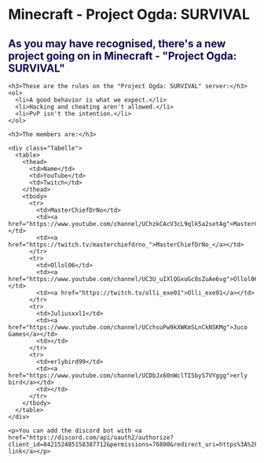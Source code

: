 ---
---

<!DOCTYPE html>
<html lang="de" dir="ltr">
  <head>
    <meta charset="utf-8">
    <link rel="stylesheet" href="css/ogda.css">
    <title>Minecraft - Project Ogda: SURVIVAL</title>
	<script data-ad-client="ca-pub-4087453987921689" async src="https://pagead2.googlesyndication.com/pagead/js/adsbygoogle.js"></script>
  </head>
  <body>
    <h1>Minecraft - Project Ogda: SURVIVAL</h1>
    <h2 style="color: #1a0447;">As you may have recognised, there's a new project going on in Minecraft - "Project Ogda: SURVIVAL"</h2>

    <h3>These are the rules on the "Project Ogda: SURVIVAL" server:</h3>
    <ol>
      <li>A good behavior is what we expect.</li>
      <li>Hacking and cheating aren't allowed.</li>
      <li>PvP isn't the intention.</li>
    </ol>

    <h3>The members are:</h3>

    <div class="Tabelle">
      <table>
        <thead>
          <td>Name</td>
          <td>YouTube</td>
          <td>Twitch</td>
        </thead>
        <tbody>
          <tr>
            <td>MasterChiefDrNo</td>
            <td><a href="https://www.youtube.com/channel/UChzkCAcV3cL9qlk5a2setAg">MasterChiefDrNo</a></td>
            <td><a href="https://twitch.tv/masterchiefdrno_">MasterChiefDrNo_</a></td>
          </tr>
          <tr>
            <td>Ollol06</td>
            <td><a href="https://www.youtube.com/channel/UC3U_uIXlQGxuGc8sZuAe6vg">Ollol06</a></td>
            <td><a href="https://twitch.tv/olli_exe01">Olli_exe01</a></td>
          </tr>
          <tr>
            <td>Juliusxxl1</td>
            <td><a href="https://www.youtube.com/channel/UCchsuPw9kXWKmSLnCkNSKMg">Juco Games</a></td>
            <td></td>
          </tr>
          <tr>
            <td>erlybird99</td>
            <td><a href="https://www.youtube.com/channel/UCDbJx60nWclTI5byS7VYggg">erly bird</a></td>
            <td></td>
          </tr>
        </tbody>
      </table>
    </div>
	
	<p>You can add the discord bot with <a href="https://discord.com/api/oauth2/authorize?client_id=842152485158387712&permissions=76800&redirect_uri=https%3A%2F%2Fmclp2005.github.io%2Fogda%2Findex.html&scope=bot">this link</a></p>
  </body>
</html>